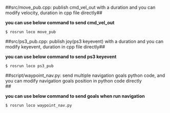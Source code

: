 
##src/move_pub.cpp: publish cmd_vel_out with a duration and you can modify velocity, duration in cpp file directly## 

**you can use below command to send cmd_vel_out**
```
$ rosrun loco move_pub
```

##src/ps3_pub.cpp: publish joy(ps3 keyevent) with a duration and you can modify keyevent, duration in cpp file directly##

**you can use below command to send ps3 keyevent**
```
$ rosrun loco ps3_pub
```

##script/waypoint_nav.py: send multiple navigation goals python code, and you can modify navigation goals position in python code directly </br>##

**you can use below command to send goals when run navigation**
```
$ rosrun loco waypoint_nav.py
```
